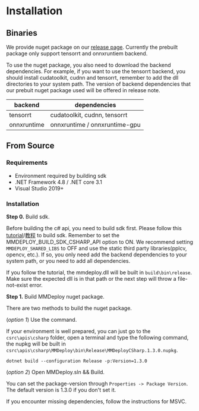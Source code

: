 # Installation

## Binaries

We provide nuget package on our [release page](https://github.com/open-mmlab/mmdeploy/releases). Currently the prebuilt package only support tensorrt and onnxruntiem backend.

To use the nuget package, you also need to download the backend dependencies. For example, if you want to use the tensorrt backend, you should install cudatoolkit, cudnn and tensorrt, remember to add the dll directories to your system path. The version of backend dependencies that our prebuit nuget package used will be offered in release note.

| backend     | dependencies                  |
| ----------- | ----------------------------- |
| tensorrt    | cudatoolkit, cudnn, tensorrt  |
| onnxruntime | onnxruntime / onnxruntime-gpu |

## From Source

### Requirements

- Environment required by building sdk
- .NET Framework 4.8 / .NET core 3.1
- Visual Studio 2019+

### Installation

**Step 0.** Build sdk.

Before building the c# api, you need to build sdk first. Please follow this [tutorial](../../../docs/en/build/windows.md)/[教程](../../../docs/zh_cn/build/windows.md) to build sdk. Remember to set the MMDEPLOY_BUILD_SDK_CSHARP_API option to ON. We recommend setting `MMDEPLOY_SHARED_LIBS` to OFF and use the static third party libraries(pplcv, opencv, etc.). If so, you only need add the backend dependencies to your system path, or you need to add all dependencies.

If you follow the tutorial, the mmdeploy.dll will be built in `build\bin\release`. Make sure the expected dll is in that path or the next step will throw a file-not-exist error.

**Step 1.** Build MMDeploy nuget package.

There are two methods to build the nuget package.

(*option 1*) Use the command.

If your environment is well prepared, you can just go to the `csrc\apis\csharp` folder, open a terminal and type the following command, the nupkg will be built in `csrc\apis\csharp\MMDeploy\bin\Release\MMDeployCSharp.1.3.0.nupkg`.

```shell
dotnet build --configuration Release -p:Version=1.3.0
```

(*option 2*) Open MMDeploy.sln && Build.

You can set the package-version through `Properties -> Package Version`. The default version is 1.3.0 if you don't set it.

If you encounter missing dependencies, follow the instructions for MSVC.

